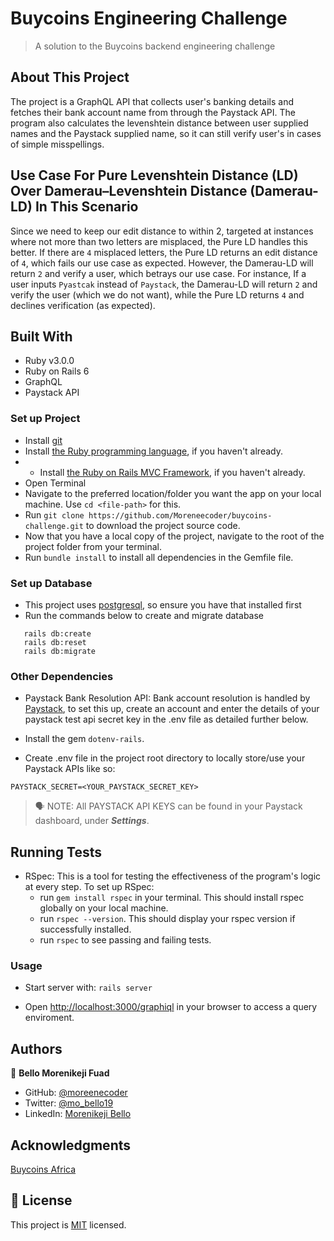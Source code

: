 # Buycoins Engineering Challenge

> A solution to the Buycoins backend engineering challenge

## About This Project
The project is a GraphQL API that collects user's banking details and fetches their bank account name from through the Paystack API. The program also calculates the levenshtein distance between user supplied names and the Paystack supplied name, so it can still verify user's in cases of simple misspellings.

## Use Case For Pure Levenshtein Distance (LD) Over Damerau–Levenshtein Distance (Damerau-LD) In This Scenario

Since we need to keep our edit distance to within 2, targeted at instances where not more than two letters are misplaced, the Pure LD handles this better. If there are `4` misplaced letters, the Pure LD returns an edit distance of `4`, which fails our use case as expected. However, the Damerau-LD will return `2` and verify a user, which betrays our use case. For instance, If a user inputs `Pyastcak` instead of `Paystack`, the Damerau-LD will return `2` and verify the user (which we do not want), while the Pure LD returns `4` and declines verification (as expected).

## Built With

- Ruby v3.0.0
- Ruby on Rails 6
- GraphQL
- Paystack API

### Set up Project

- Install [git](https://git-scm.com/downloads)
- Install [the Ruby programming language](https://ruby-doc.org/downloads/), if you haven't already.
- - Install [the Ruby on Rails MVC Framework](https://rubyonrails.org/), if you haven't already.
- Open Terminal
- Navigate to the preferred location/folder you want the app on your local machine. Use `cd <file-path>` for this.
- Run `git clone https://github.com/Moreneecoder/buycoins-challenge.git` to download the project source code.
- Now that you have a local copy of the project, navigate to the root of the project folder from your terminal.
- Run `bundle install` to install all dependencies in the Gemfile file.

### Set up Database
- This project uses [postgresql](https://www.postgresql.org/download/), so ensure you have that installed first
- Run the commands below to create and migrate database
```
   rails db:create
   rails db:reset
   rails db:migrate
```

### Other Dependencies
- Paystack Bank Resolution API: Bank account resolution is handled by [Paystack](https://paystack.com/), to set this up, create an account and enter the details of your paystack test api secret key in the .env file as detailed further below.

- Install the gem `dotenv-rails`.
- Create .env file in the project root directory to locally store/use your Paystack APIs like so:
```
PAYSTACK_SECRET=<YOUR_PAYSTACK_SECRET_KEY>
```

> 🗣 NOTE: All PAYSTACK API KEYS can be found in your Paystack dashboard, under **_Settings_**.

## Running Tests
- RSpec: This is a tool for testing the effectiveness of the program's logic at every step. To set up RSpec:
  - run `gem install rspec` in your terminal. This should install rspec globally on your local machine.
  - run `rspec --version`. This should display your rspec version if successfully installed.
  - run `rspec` to see passing and failing tests.

### Usage

- Start server with: `rails server`

- Open [http://localhost:3000/graphiql](http://localhost:3000/graphiql) in your browser to access a query enviroment.

## Authors

👤 **Bello Morenikeji Fuad**

- GitHub: [@moreenecoder](https://github.com/Moreneecoder)
- Twitter: [@mo_bello19](https://twitter.com/mo_bello19)
- LinkedIn: [Morenikeji Bello](https://linkedin.com/in/morenikeji-bello)

## Acknowledgments

[Buycoins Africa](https://buycoins.africa/)

## 📝 License

This project is [MIT](./LICENSE) licensed.